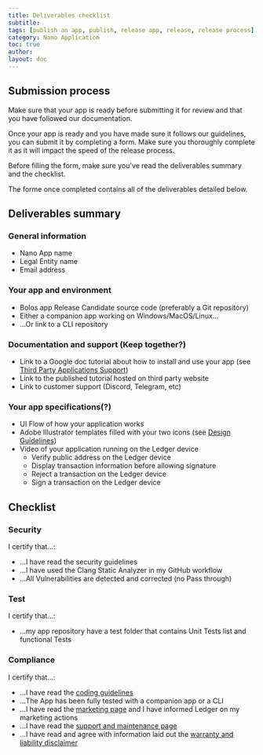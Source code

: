 ```yaml
---
title: Deliverables checklist
subtitle:
tags: [publish an app, publish, release app, release, release process]
category: Nano Application
toc: true
author:
layout: doc
---
```


## Submission process

Make sure that your app is ready before submitting it for review and that you have followed our documentation.

Once your app is ready and you have made sure it follows our guidelines, you can submit it by completing a form. Make sure you thoroughly complete it as it will impact the speed of the release process.

Before filling the form, make sure you've read the deliverables summary and the checklist.

The forme once completed contains all of the deliverables detailed below. 

## Deliverables summary

### General information

- Nano App name
- Legal Entity name
- Email address

### Your app and environment

- Bolos app Release Candidate source code (preferably a Git repository)
- Either a companion app working on Windows/MacOS/Linux...
- ...Or link to a CLI repository

### Documentation and support (Keep together?)

- Link to a Google doc tutorial about how to install and use your app (see [Third Party Applications Support](../support-maintenance-requirements))
- Link to the published tutorial hosted on third party website 
- Link to customer support (Discord, Telegram, etc)

### Your app specifications(?)

- UI Flow of how your application works
- Adobe Illustrator templates filled with your two icons (see [Design Guidelines](../design-requirements))
- Video of your application running on the Ledger device
    -   Verify public address on the Ledger device
    -   Display transaction information before allowing signature
    -   Reject a transaction on the Ledger device
    -   Sign a transaction on the Ledger device



## Checklist

### Security

I certify that...:

- ...I have read the security guidelines
- ...I have used the Clang Static Analyzer in my GitHub workflow 
- ...All Vulnerabilities are detected and corrected (no Pass through)

### Test

I certify that...:

- ...my app repository have a test folder that contains Unit Tests list and functional Tests

### Compliance

I certify that...:

- ...I have read the [coding guidelines](../display-management)
- ...The App has been fully tested with a companion app or a CLI
- ...I have read the [marketing page](../marketing-requirements) and I have informed Ledger on my marketing actions
- ...I have read the [support and maintenance page](../support-maintenance-requirements)
- ...I have read and agree with information laid out the [warranty and liability disclaimer](../warranty-disclaimer)

